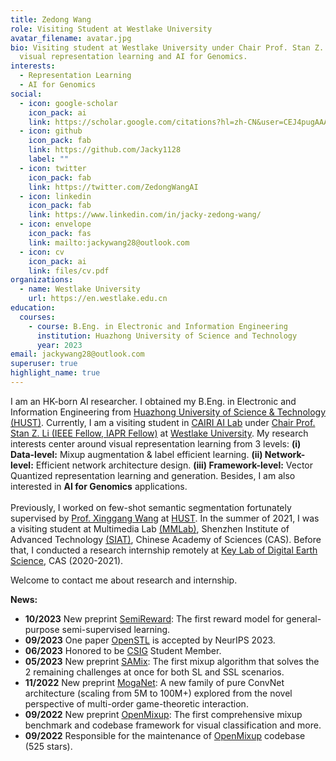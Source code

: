 ```yaml
---
title: Zedong Wang
role: Visiting Student at Westlake University
avatar_filename: avatar.jpg
bio: Visiting student at Westlake University under Chair Prof. Stan Z. Li, focusing on
  visual representation learning and AI for Genomics.
interests:
  - Representation Learning
  - AI for Genomics
social:
  - icon: google-scholar
    icon_pack: ai
    link: https://scholar.google.com/citations?hl=zh-CN&user=CEJ4pugAAAAJ
  - icon: github
    icon_pack: fab
    link: https://github.com/Jacky1128
    label: ""
  - icon: twitter
    icon_pack: fab
    link: https://twitter.com/ZedongWangAI
  - icon: linkedin
    icon_pack: fab
    link: https://www.linkedin.com/in/jacky-zedong-wang/
  - icon: envelope
    icon_pack: fas
    link: mailto:jackywang28@outlook.com
  - icon: cv
    icon_pack: ai
    link: files/cv.pdf
organizations:
  - name: Westlake University
    url: https://en.westlake.edu.cn
education:
  courses:
    - course: B.Eng. in Electronic and Information Engineering
      institution: Huazhong University of Science and Technology
      year: 2023
email: jackywang28@outlook.com
superuser: true
highlight_name: true
---
```

I am an HK-born AI researcher. I obtained my B.Eng. in Electronic and Information Engineering from [Huazhong University of Science & Technology (HUST)](https://en.wikipedia.org/wiki/Huazhong_University_of_Science_and_Technology). Currently, I am a visiting student in [CAIRI AI Lab](https://github.com/Westlake-AI) under [Chair Prof. Stan Z. Li (IEEE Fellow, IAPR Fellow)](https://scholar.google.com/citations?user=Y-nyLGIAAAAJ&hl=zh-CN&oi=ao) at [Westlake University](https://en.westlake.edu.cn/). My research interests center around visual representation learning from 3 levels: **(i) Data-level:** Mixup augmentation & label efficient learning. **(ii) Network-level:** Efficient network architecture design. **(iii) Framework-level:** Vector Quantized representation learning and generation. Besides, I am also interested in **AI for Genomics** applications. \
\
Previously, I worked on few-shot semantic segmentation fortunately supervised by [Prof. Xinggang Wang](https://scholar.google.com/citations?hl=zh-CN&user=qNCTLV0AAAAJ) at [HUST](https://en.wikipedia.org/wiki/Huazhong_University_of_Science_and_Technology). In the summer of 2021, I was a visiting student at Multimedia Lab [(MMLab)](http://mmlab.siat.ac.cn/), Shenzhen Institute of Advanced Technology [(SIAT)](https://english.siat.ac.cn/), Chinese Academy of Sciences (CAS). Before that, I conducted a research internship remotely at [Key Lab of Digital Earth Science](http://www.digitalearthlab.com.cn/), CAS (2020-2021).

Welcome to contact me about research and internship.

**News:**
* **10/2023**   New preprint [SemiReward](https://arxiv.org/abs/2310.03013): The first reward model for general-purpose semi-supervised learning.
* **09/2023**   One paper [OpenSTL](https://arxiv.org/abs/2306.11249) is accepted by NeurIPS 2023.
* **06/2023**   Honored to be [CSIG](https://www.csig.org.cn) Student Member.
* **05/2023**   New preprint [SAMix](https://arxiv.org/abs/2111.15454): The first mixup algorithm that solves the 2 remaining challenges at once for both SL and SSL scenarios.
* **11/2022**   New preprint [MogaNet](https://arxiv.org/abs/2211.03295): A new family of pure ConvNet architecture (scaling from 5M to 100M+) explored from the novel perspective of multi-order game-theoretic interaction.
* **09/2022**   New preprint [OpenMixup](https://arxiv.org/abs/2209.04851): The first comprehensive mixup benchmark and codebase framework for visual classification and more.
* **09/2022**   Responsible for the maintenance of [OpenMixup](https://github.com/Westlake-AI/openmixup) codebase (525 stars).